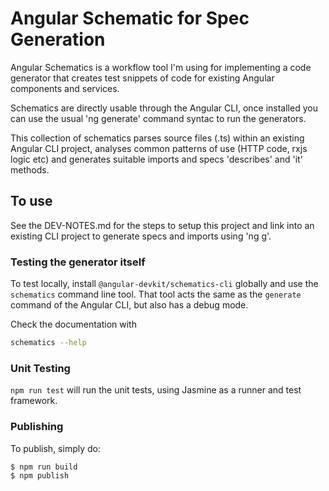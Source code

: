 # Angular Schematic for Spec Generation

Angular Schematics is a workflow tool I'm using for implementing a code generator that creates test snippets of code for existing Angular components and services. 

Schematics are directly usable through the Angular CLI, once installed you can use the usual 'ng generate' command syntac to run the generators.

This collection of schematics parses source files (.ts) within an existing Angular CLI project, analyses common patterns of use (HTTP code, rxjs logic etc)
and generates suitable imports and specs 'describes' and 'it' methods.

## To use

See the DEV-NOTES.md for the steps to setup this project and link into an existing CLI project to generate specs and imports using 'ng g'.

### Testing the generator itself

To test locally, install `@angular-devkit/schematics-cli` globally and use the `schematics` command line tool. That tool acts the same as the `generate` command of the Angular CLI, but also has a debug mode.

Check the documentation with

```bash
schematics --help
```

### Unit Testing

`npm run test` will run the unit tests, using Jasmine as a runner and test framework.

### Publishing

To publish, simply do:

```bash
$ npm run build
$ npm publish
```
